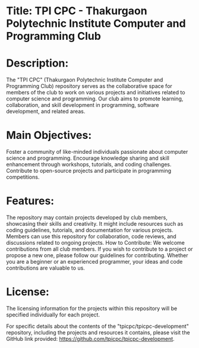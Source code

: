 # Title: TPI CPC - Thakurgaon Polytechnic Institute Computer and Programming Club

# Description:

The "TPI CPC" (Thakurgaon Polytechnic Institute Computer and Programming Club) repository serves as the collaborative space for members of the club to work on various projects and initiatives related to computer science and programming. Our club aims to promote learning, collaboration, and skill development in programming, software development, and related areas.

# Main Objectives:

Foster a community of like-minded individuals passionate about computer science and programming.
Encourage knowledge sharing and skill enhancement through workshops, tutorials, and coding challenges.
Contribute to open-source projects and participate in programming competitions.
# Features:

The repository may contain projects developed by club members, showcasing their skills and creativity.
It might include resources such as coding guidelines, tutorials, and documentation for various projects.
Members can use this repository for collaboration, code reviews, and discussions related to ongoing projects.
How to Contribute:
We welcome contributions from all club members. If you wish to contribute to a project or propose a new one, please follow our guidelines for contributing. Whether you are a beginner or an experienced programmer, your ideas and code contributions are valuable to us.

# License:
The licensing information for the projects within this repository will be specified individually for each project.

For specific details about the contents of the "tpicpc/tpicpc-development" repository, including the projects and resources it contains, please visit the GitHub link provided: https://github.com/tpicpc/tpicpc-development.